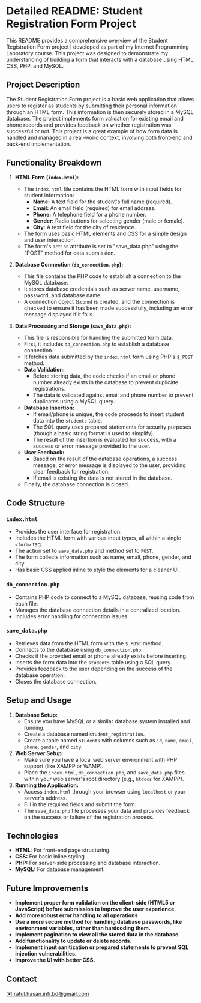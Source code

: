 # Detailed README: Student Registration Form Project

This README provides a comprehensive overview of the Student Registration Form project I developed as part of my Internet Programming Laboratory course. This project was designed to demonstrate my understanding of building a form that interacts with a database using HTML, CSS, PHP, and MySQL.

## Project Description

The Student Registration Form project is a basic web application that allows users to register as students by submitting their personal information through an HTML form. This information is then securely stored in a MySQL database. The project implements form validation for existing email and phone records and provides feedback on whether registration was successful or not. This project is a great example of how form data is handled and managed in a real-world context, involving both front-end and back-end implementation.

## Functionality Breakdown

1.  **HTML Form (`index.html`):**
    *   The `index.html` file contains the HTML form with input fields for student information:
        *   **Name:** A text field for the student's full name (required).
        *   **Email:** An email field (required) for email address.
        *   **Phone:** A telephone field for a phone number.
        *   **Gender:** Radio buttons for selecting gender (male or female).
        *   **City:** A text field for the city of residence.
    *   The form uses basic HTML elements and CSS for a simple design and user interaction.
    *   The form's `action` attribute is set to "save_data.php" using the "POST" method for data submission.

2.  **Database Connection (`db_connection.php`):**
    *   This file contains the PHP code to establish a connection to the MySQL database.
    *   It stores database credentials such as server name, username, password, and database name.
    *   A connection object (`$conn`) is created, and the connection is checked to ensure it has been made successfully, including an error message displayed if it fails.

3.  **Data Processing and Storage (`save_data.php`):**
    *   This file is responsible for handling the submitted form data.
    *   First, it includes `db_connection.php` to establish a database connection.
    *   It fetches data submitted by the `index.html` form using PHP's `$_POST` method.
    *   **Data Validation:**
        *   Before storing data, the code checks if an email or phone number already exists in the database to prevent duplicate registrations.
        *   The data is validated against email and phone number to prevent duplicates using a MySQL query.
    *   **Database Insertion:**
        *   If email/phone is unique, the code proceeds to insert student data into the `students` table.
        *   The SQL query uses prepared statements for security purposes (though a basic string format is used to simplify).
        *   The result of the insertion is evaluated for success, with a success or error message provided to the user.
    *   **User Feedback:**
        *   Based on the result of the database operations, a success message, or error message is displayed to the user, providing clear feedback for registration.
        *   If email is existing the data is not stored in the database.
    *   Finally, the database connection is closed.

## Code Structure

### `index.html`

*   Provides the user interface for registration.
*   Includes the HTML form with various input types, all within a single `<form>` tag.
*   The action set to `save_data.php` and method set to `POST`.
*   The form collects information such as name, email, phone, gender, and city.
*   Has basic CSS applied inline to style the elements for a cleaner UI.

### `db_connection.php`

*   Contains PHP code to connect to a MySQL database, reusing code from each file.
*   Manages the database connection details in a centralized location.
*   Includes error handling for connection issues.

### `save_data.php`

*   Retrieves data from the HTML form with the `$_POST` method.
*   Connects to the database using `db_connection.php`
*   Checks if the provided email or phone already exists before inserting.
*   Inserts the form data into the `students` table using a SQL query.
*   Provides feedback to the user depending on the success of the database operation.
*   Closes the database connection.

## Setup and Usage

1.  **Database Setup:**
    *   Ensure you have MySQL or a similar database system installed and running.
    *   Create a database named `student_registration`.
    *   Create a table named `students` with columns such as `id`, `name`, `email`, `phone`, `gender`, and `city`.
2.  **Web Server Setup:**
    *   Make sure you have a local web server environment with PHP support (like XAMPP or WAMP).
    *   Place the `index.html`, `db_connection.php`, and `save_data.php` files within your web server's root directory (e.g., `htdocs` for XAMPP).
3.  **Running the Application:**
    *   Access `index.html` through your browser using `localhost` or your server's address.
    *   Fill in the required fields and submit the form.
    *   The `save_data.php` file processes your data and provides feedback on the success or failure of the registration process.

## Technologies

*   **HTML:** For front-end page structuring.
*   **CSS:** For basic inline styling.
*   **PHP:** For server-side processing and database interaction.
*   **MySQL:** For database management.

## Future Improvements

*   **Implement proper form validation on the client-side (HTML5 or JavaScript) before submission to improve the user experience.**
*   **Add more robust error handling to all operations**
*   **Use a more secure method for handling database passwords, like environment variables, rather than hardcoding them.**
*   **Implement pagination to view all the stored data in the database.**
*   **Add functionality to update or delete records.**
*   **Implement input sanitization or prepared statements to prevent SQL injection vulnerabilities.**
*   **Improve the UI with better CSS.**

## Contact

<a href="mailto:ratul.hasan.infi.bd@gmail.com">✉️ ratul.hasan.infi.bd@gmail.com</a>
